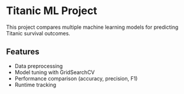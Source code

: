 # Titanic ML Project

This project compares multiple machine learning models for predicting Titanic survival outcomes.

## Features
- Data preprocessing
- Model tuning with GridSearchCV
- Performance comparison (accuracy, precision, F1)
- Runtime tracking